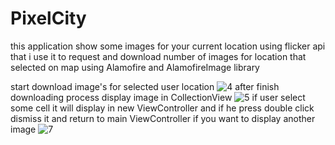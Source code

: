 # PixelCity
this application show some images for your current location using flicker api that i use it to request 
and download  number of images for location that selected on map using Alamofire and AlamofireImage library

start download image's for selected user location
![4](https://user-images.githubusercontent.com/28659588/52471943-caddc400-2b9a-11e9-9f30-efd538aa8907.png)
after finish downloading process display image in CollectionView
![5](https://user-images.githubusercontent.com/28659588/52471946-cb765a80-2b9a-11e9-83b2-f8502aa73aab.png)
if user select some cell it will display in new ViewController and if he press double click dismiss it and return to main ViewController if you want to display another image
![7](https://user-images.githubusercontent.com/28659588/52471953-cf09e180-2b9a-11e9-80e5-b83999c2d12b.png)




